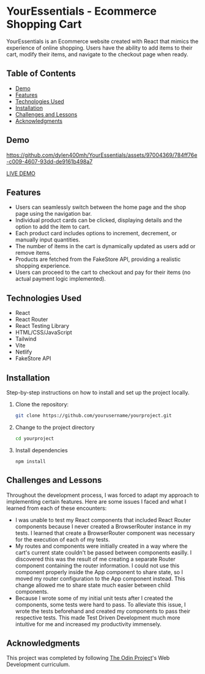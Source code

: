 # YourEssentials - Ecommerce Shopping Cart

YourEssentials is an Ecommerce website created with React that mimics the experience of online shopping. Users have the ability to add items to their cart, modify their items, and navigate to the checkout page when ready.  

## Table of Contents
- [Demo](#demo)
- [Features](#features)
- [Technologies Used](#technologies-used)
- [Installation](#installation)
- [Challenges and Lessons](#challenges-and-lessons)
- [Acknowledgments](#acknowledgments)

## Demo

https://github.com/dylen400mh/YourEssentials/assets/97004369/784ff76e-c009-4607-93dd-de9161b498a7

[LIVE DEMO](https://dylen400mh-youressentials.netlify.app/)

## Features

- Users can seamlessly switch between the home page and the shop page using the navigation bar.
- Individual product cards can be clicked, displaying details and the option to add the item to cart.
- Each product card includes options to increment, decrement, or manually input quantities.
- The number of items in the cart is dynamically updated as users add or remove items.
- Products are fetched from the FakeStore API, providing a realistic shopping experience.
- Users can proceed to the cart to checkout and pay for their items (no actual payment logic implemented).

## Technologies Used

  - React
  - React Router
  - React Testing Library
  - HTML/CSS/JavaScript
  - Tailwind
  - Vite
  - Netlify
  - FakeStore API

## Installation

Step-by-step instructions on how to install and set up the project locally.

1. Clone the repository:

   ```bash
   git clone https://github.com/yourusername/yourproject.git
   ```
   
2. Change to the project directory

   ```bash
   cd yourproject
   ```
   
3. Install dependencies

   ```
   npm install
   ```

## Challenges and Lessons
Throughout the development process, I was forced to adapt my approach to implementing certain features. Here are some issues I faced and what I learned from each of these encounters:

  - I was unable to test my React components that included React Router components because I never created a BrowserRouter instance in my tests. I learned that create a BrowserRouter component was necessary for the execution of each of my tests.
  - My routes and components were initially created in a way where the cart's current state couldn't be passed between components easilly. I discovered this was the result of me creating a separate Router component containing the router information. I could not use this component properly inside the App component to share state, so I moved my router configuration to the App component instead. This change allowed me to share state much easier between child components.
  - Because I wrote some of my initial unit tests after I created the components, some tests were hard to pass. To alleviate this issue, I wrote the tests beforehand and created my components to pass their respective tests. This made Test Driven Development much more intuitive for me and increased my productivity immensely.

## Acknowledgments

This project was completed by following [The Odin Project](https://www.theodinproject.com/)'s Web Development curriculum.
